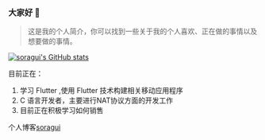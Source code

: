 ### 大家好 👋
> 这是我的个人简介，你可以找到一些关于我的个人喜欢、正在做的事情以及想要做的事情。

[![soragui's GitHub stats](https://github-readme-stats.vercel.app/api?username=soragui)](https://github.com/anuraghazra/github-readme-stats)

目前正在：
  1. 学习 Flutter ,使用 Flutter 技术构建相关移动应用程序
  2. C 语言开发者，主要进行NAT协议方面的开发工作
  3. 目前正在积极学习如何销售

个人博客[soragui](https://soragui.com)

<!--
**soragui/soragui** is a ✨ _special_ ✨ repository because its `README.md` (this file) appears on your GitHub profile.

Here are some ideas to get you started:

- 🔭 I’m currently working on ...
- 🌱 I’m currently learning ...
- 👯 I’m looking to collaborate on ...
- 🤔 I’m looking for help with ...
- 💬 Ask me about ...
- 📫 How to reach me: ...
- 😄 Pronouns: ...
- ⚡ Fun fact: ...
-->

